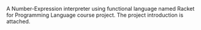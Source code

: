
A Number-Expression interpreter using functional language named Racket for Programming Language course project.
The project introduction is attached.